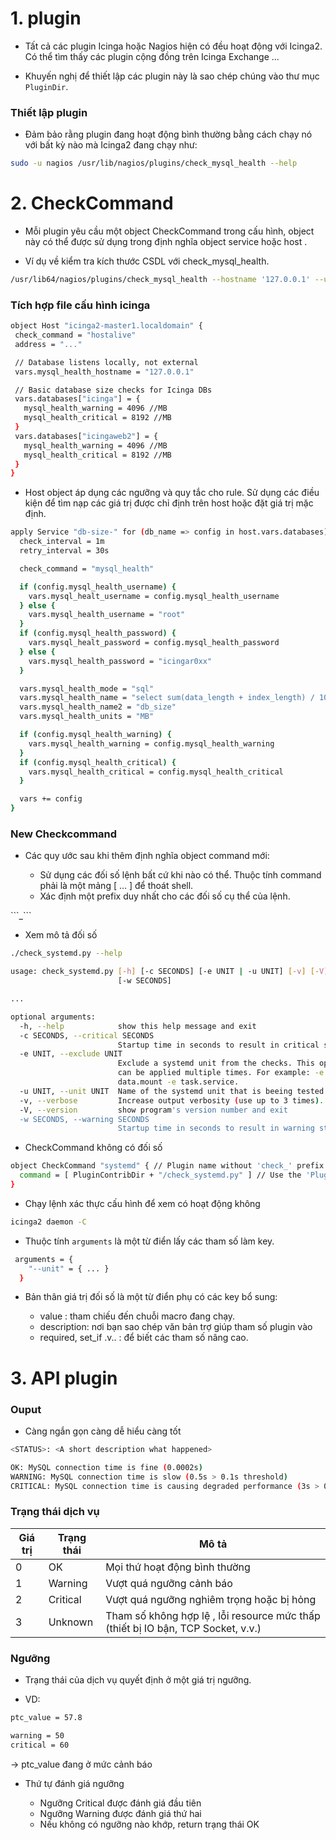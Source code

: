 
# 1. plugin
 
- Tất cả các plugin Icinga hoặc Nagios hiện có đều hoạt động với Icinga2. Có thể tìm thấy các plugin cộng đồng trên Icinga Exchange ...

- Khuyến nghị để thiết lập các plugin này là sao chép chúng vào thư mục `PluginDir`.

### Thiết lập plugin

- Đảm bảo rằng plugin đang hoạt động bình thường bằng cách chạy nó với bất kỳ nào mà Icinga2 đang chạy như:

```sh
sudo -u nagios /usr/lib/nagios/plugins/check_mysql_health --help
 ```
 
 # 2. CheckCommand
 
- Mỗi plugin yêu cầu một object CheckCommand trong cấu hình, object này có thể được sử dụng trong định nghĩa object service hoặc host .

- Ví dụ về kiểm tra kích thước CSDL với check_mysql_health.

```sh
/usr/lib64/nagios/plugins/check_mysql_health --hostname '127.0.0.1' --username root --password icingar0xx --mode sql --name 'select sum(data_length + index_length) / 1024 / 1024 from information_schema.tables where table_schema = '\''icinga'\'';' '--name2' 'db_size' --units 'MB' --warning 4096 --critical 8192
```

 ### Tích hợp file cấu hình icinga
 
 ```sh
 object Host "icinga2-master1.localdomain" {
  check_command = "hostalive"
  address = "..."

  // Database listens locally, not external
  vars.mysql_health_hostname = "127.0.0.1"

  // Basic database size checks for Icinga DBs
  vars.databases["icinga"] = {
    mysql_health_warning = 4096 //MB
    mysql_health_critical = 8192 //MB
  }
  vars.databases["icingaweb2"] = {
    mysql_health_warning = 4096 //MB
    mysql_health_critical = 8192 //MB
  }
}
```

- Host object áp dụng các ngưỡng và quy tắc cho rule. Sử dụng các điều kiện để tìm nạp các giá trị được chỉ định trên host hoặc đặt giá trị mặc định.

```sh
apply Service "db-size-" for (db_name => config in host.vars.databases) {
  check_interval = 1m
  retry_interval = 30s

  check_command = "mysql_health"

  if (config.mysql_health_username) {
    vars.mysql_healt_username = config.mysql_health_username
  } else {
    vars.mysql_health_username = "root"
  }
  if (config.mysql_health_password) {
    vars.mysql_healt_password = config.mysql_health_password
  } else {
    vars.mysql_health_password = "icingar0xx"
  }

  vars.mysql_health_mode = "sql"
  vars.mysql_health_name = "select sum(data_length + index_length) / 1024 / 1024 from information_schema.tables where table_schema = '" + db_name + "';"
  vars.mysql_health_name2 = "db_size"
  vars.mysql_health_units = "MB"

  if (config.mysql_health_warning) {
    vars.mysql_health_warning = config.mysql_health_warning
  }
  if (config.mysql_health_critical) {
    vars.mysql_health_critical = config.mysql_health_critical
  }

  vars += config
}
```


### New Checkcommand

-  Các quy ước sau khi thêm định nghĩa object command mới:
<ul>
 <ul>
<li> Sử dụng các đối số lệnh bất cứ khi nào có thể. Thuộc tính command phải là một mảng [ ... ] để thoát shell.
<li> Xác định một prefix duy nhất cho các đối số cụ thể của lệnh.
 </ul>
 </ul>
```<command name>_<parameter name>```

- Xem mô tả đối số

```sh
./check_systemd.py --help

usage: check_systemd.py [-h] [-c SECONDS] [-e UNIT | -u UNIT] [-v] [-V]
                        [-w SECONDS]

...

optional arguments:
  -h, --help            show this help message and exit
  -c SECONDS, --critical SECONDS
                        Startup time in seconds to result in critical status.
  -e UNIT, --exclude UNIT
                        Exclude a systemd unit from the checks. This option
                        can be applied multiple times. For example: -e mnt-
                        data.mount -e task.service.
  -u UNIT, --unit UNIT  Name of the systemd unit that is beeing tested.
  -v, --verbose         Increase output verbosity (use up to 3 times).
  -V, --version         show program's version number and exit
  -w SECONDS, --warning SECONDS
                        Startup time in seconds to result in warning status.
 ```
 
 
 - CheckCommand không có đối số
```sh
object CheckCommand "systemd" { // Plugin name without 'check_' prefix
  command = [ PluginContribDir + "/check_systemd.py" ] // Use the 'PluginContribDir' constant, see the contributed ITL commands
}
```

- Chạy lệnh xác thực cấu hình để xem có hoạt động không

```sh
icinga2 daemon -C
```


- Thuộc tính `arguments` là một từ điển lấy các tham số làm key.

```sh
 arguments = {
    "--unit" = { ... }
  }
```
- Bản thân giá trị đối số là một từ điển phụ có các key bổ sung:

<ul>
  <ul>
    <li> value : tham chiếu đến chuỗi macro đang chạy.
     <li> description: nơi bạn sao chép văn bản trợ giúp tham số plugin vào
     <li> required, set_if .v.. : để biết các tham số nâng cao.
  </ul>
  </ul>

  
  
# 3. API plugin

### Ouput

- Càng ngắn gọn càng dễ hiểu càng tốt

```sh
<STATUS>: <A short description what happened>

OK: MySQL connection time is fine (0.0002s)
WARNING: MySQL connection time is slow (0.5s > 0.1s threshold)
CRITICAL: MySQL connection time is causing degraded performance (3s > 0.5s threshold)
```

### Trạng thái dịch vụ

| Giá trị	| Trạng thái	| Mô tả |
| - | -- | -- |
| 0	| OK |	Mọi thứ hoạt động bình thường |
| 1	| Warning |	 Vượt quá ngưỡng cảnh báo |
| 2	| Critical |	Vượt quá ngưỡng nghiêm trọng hoặc bị hỏng |
| 3	| Unknown |	Tham số không hợp lệ , lỗi resource mức thấp (thiết bị IO bận, TCP Socket, v.v.) |

### Ngưỡng

- Trạng thái của dịch vụ quyết định ở một giá trị ngưỡng.

- VD:

```sh
ptc_value = 57.8

warning = 50
critical = 60
```
-> ptc_value đang ở mức cảnh báo

- Thứ tự đánh giá ngưỡng

<ul>
 <ul>
  <li> Ngưỡng Critical được đánh giá đầu tiên
   <li> Ngưỡng Warning được đánh giá thứ hai
    <li> Nếu không có ngưỡng nào khớp, return trạng thái OK
 </ul>
 </ul>
 
 










